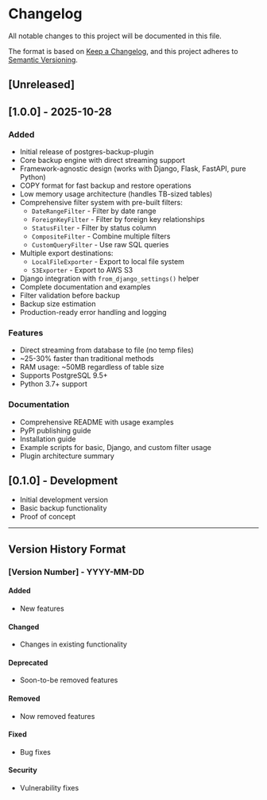 # Changelog

All notable changes to this project will be documented in this file.

The format is based on [Keep a Changelog](https://keepachangelog.com/en/1.0.0/),
and this project adheres to [Semantic Versioning](https://semver.org/spec/v2.0.0.html).

## [Unreleased]

## [1.0.0] - 2025-10-28

### Added
- Initial release of postgres-backup-plugin
- Core backup engine with direct streaming support
- Framework-agnostic design (works with Django, Flask, FastAPI, pure Python)
- COPY format for fast backup and restore operations
- Low memory usage architecture (handles TB-sized tables)
- Comprehensive filter system with pre-built filters:
  - `DateRangeFilter` - Filter by date range
  - `ForeignKeyFilter` - Filter by foreign key relationships
  - `StatusFilter` - Filter by status column
  - `CompositeFilter` - Combine multiple filters
  - `CustomQueryFilter` - Use raw SQL queries
- Multiple export destinations:
  - `LocalFileExporter` - Export to local file system
  - `S3Exporter` - Export to AWS S3
- Django integration with `from_django_settings()` helper
- Complete documentation and examples
- Filter validation before backup
- Backup size estimation
- Production-ready error handling and logging

### Features
- Direct streaming from database to file (no temp files)
- ~25-30% faster than traditional methods
- RAM usage: ~50MB regardless of table size
- Supports PostgreSQL 9.5+
- Python 3.7+ support

### Documentation
- Comprehensive README with usage examples
- PyPI publishing guide
- Installation guide
- Example scripts for basic, Django, and custom filter usage
- Plugin architecture summary

## [0.1.0] - Development

- Initial development version
- Basic backup functionality
- Proof of concept

---

## Version History Format

### [Version Number] - YYYY-MM-DD

#### Added
- New features

#### Changed
- Changes in existing functionality

#### Deprecated
- Soon-to-be removed features

#### Removed
- Now removed features

#### Fixed
- Bug fixes

#### Security
- Vulnerability fixes
